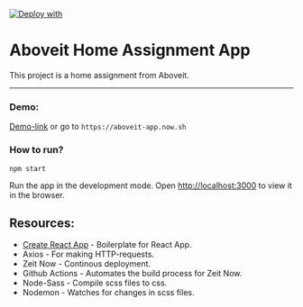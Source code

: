 [![Deploy with <ProductName />](https://zeit.co/button)](https://zeit.co/import/project?template=https://github.com/zeit/now/tree/master/examples/gatsby)

# Aboveit Home Assignment App

This project is a home assignment from Aboveit. 

----
### Demo: 
[Demo-link](https://aboveit-app.now.sh) or go to `https://aboveit-app.now.sh`

### How to run? 
`npm start`

Run the app in the development mode.
Open [http://localhost:3000](http://localhost:3000) to view it in the browser.


## Resources: 

- [Create React App](https://github.com/facebook/create-react-app) - Boilerplate for React App. 
- Axios - For making HTTP-requests. 
- Zeit Now - Continous deployment.
- Github Actions - Automates the build process for Zeit Now.
- Node-Sass - Compile scss files to css. 
- Nodemon - Watches for changes in scss files. 